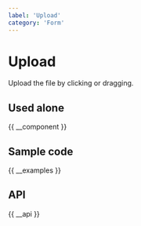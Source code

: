 ```yaml
---
label: 'Upload'
category: 'Form'
---
```


# Upload

Upload the file by clicking or dragging.

## Used alone

{{ __component }}

## Sample code

{{ __examples }}

## API

{{ __api }}
